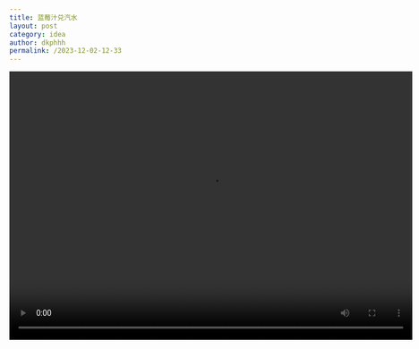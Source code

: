```yaml
---
title: 蓝莓汁兑汽水
layout: post
category: idea
author: dkphhh
permalink: /2023-12-02-12-33
---
```


<video controls width="720" height="480">
   <source src="https://onedrive.live.com/download?resid=9C1C8A04C11CADE3%21177558&authkey=!APEED-LWXmO2Sa4" type='video/mp4'/>
</video>
